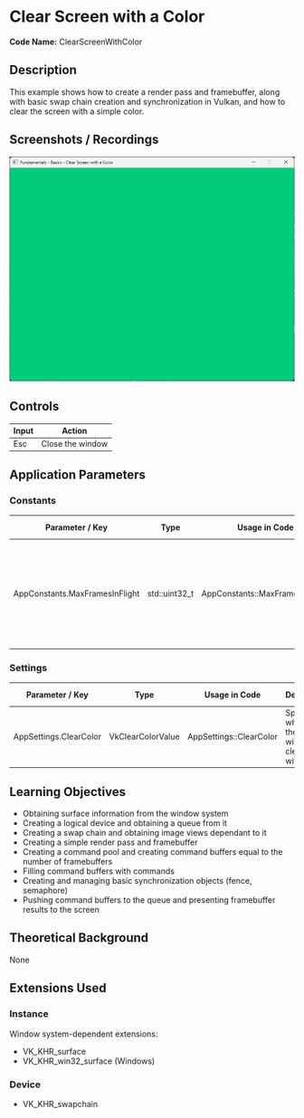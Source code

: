 # Clear Screen with a Color

**Code Name:** ClearScreenWithColor

## Description

This example shows how to create a render pass and framebuffer, along with basic swap chain creation and synchronization in Vulkan, and how to clear the screen with a simple color.

## Screenshots / Recordings

![](/Docs/ExampleMedia/Fundamentals/Basics/ClearScreenWithColor.png?raw=true)

## Controls

| Input | Action           |
|-------|------------------|
| Esc   | Close the window |

## Application Parameters

### Constants

| Parameter / Key           | Type          | Usage in Code                    | Description                                                                             | Default Value |
|---------------------------|---------------|----------------------------------|-----------------------------------------------------------------------------------------|---------------|
| AppConstants.MaxFramesInFlight | std::uint32_t | AppConstants::MaxFramesInFlight | Specifies the maximum number of images to be processed at each step in the render loop. | 2             |

### Settings

| Parameter / Key        | Type              | Usage in Code           | Description                                            | Default Value |
|------------------------|-------------------|-------------------------|--------------------------------------------------------|---------------|
| AppSettings.ClearColor | VkClearColorValue | AppSettings::ClearColor | Specifies which color the screen will be cleared with. | Yes           |


## Learning Objectives

- Obtaining surface information from the window system
- Creating a logical device and obtaining a queue from it
- Creating a swap chain and obtaining image views dependant to it
- Creating a simple render pass and framebuffer
- Creating a command pool and creating command buffers equal to the number of framebuffers
- Filling command buffers with commands
- Creating and managing basic synchronization objects (fence, semaphore)
- Pushing command buffers to the queue and presenting framebuffer results to the screen

## Theoretical Background

None

## Extensions Used

### Instance

Window system-dependent extensions:
- VK_KHR_surface
- VK_KHR_win32_surface (Windows)

### Device

- VK_KHR_swapchain

